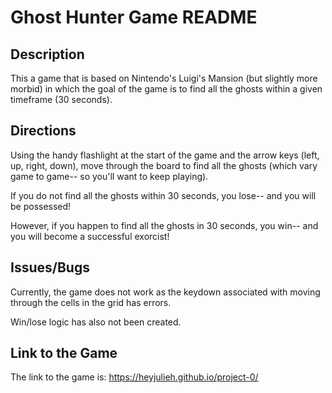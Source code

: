 # Ghost Hunter Game README

## Description

This a game that is based on Nintendo's Luigi's Mansion (but slightly more morbid) in which the goal of the game is to find all the ghosts within a given timeframe (30 seconds).

## Directions
Using the handy flashlight at the start of the game and the arrow keys (left, up, right, down), move through the board to find all the ghosts (which vary game to game-- so you'll want to keep playing).

If you do not find all the ghosts within 30 seconds, you lose-- and you will be possessed!

However, if you happen to find all the ghosts in 30 seconds, you win-- and you will become a successful exorcist!

## Issues/Bugs
Currently, the game does not work as the keydown associated with moving through the cells in the grid has errors.

Win/lose logic has also not been created.

## Link to the Game
The link to the game is: https://heyjulieh.github.io/project-0/

